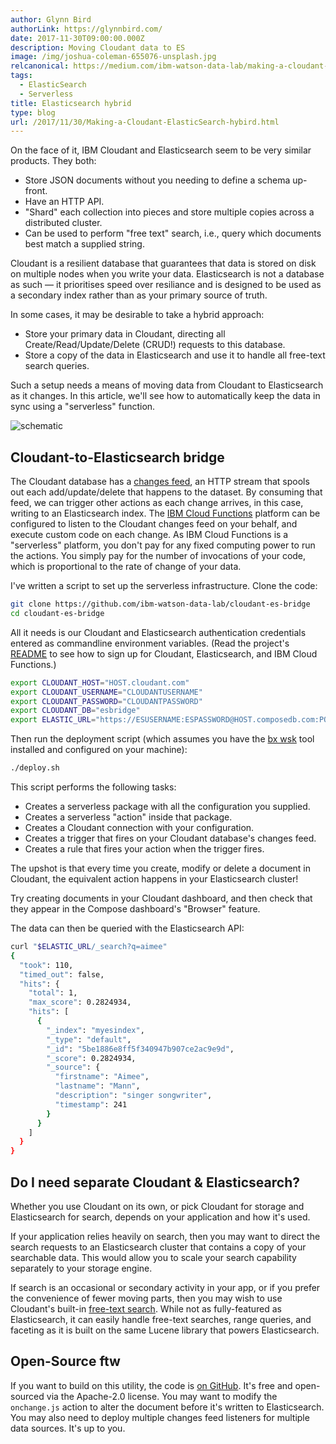 ```yaml
---
author: Glynn Bird
authorLink: https://glynnbird.com/
date: 2017-11-30T09:00:00.000Z
description: Moving Cloudant data to ES
image: /img/joshua-coleman-655076-unsplash.jpg
relcanonical: https://medium.com/ibm-watson-data-lab/making-a-cloudant-elasticsearch-hybrid-6bf9610f4456
tags:
  - ElasticSearch
  - Serverless
title: Elasticsearch hybrid
type: blog
url: /2017/11/30/Making-a-Cloudant-ElasticSearch-hybird.html
---
```



On the face of it, IBM Cloudant and Elasticsearch seem to be very similar products. They both:

- Store JSON documents without you needing to define a schema up-front.
- Have an HTTP API.
- "Shard" each collection into pieces and store multiple copies across a distributed cluster.
- Can be used to perform "free text" search, i.e., query which documents best match a supplied string.

Cloudant is a resilient database that guarantees that data is stored on disk on multiple nodes when you write your data. Elasticsearch is not a database as such &mdash; it prioritises speed over resiliance and is designed to be used as a secondary index rather than as your primary source of truth. 

In some cases, it may be desirable to take a hybrid approach:

- Store your primary data in Cloudant, directing all Create/Read/Update/Delete (CRUD!) requests to this database.
- Store a copy of the data in Elasticsearch and use it to handle all free-text search queries.

Such a setup needs a means of moving data from Cloudant to Elasticsearch as it changes. In this article, we'll see how to automatically keep the data in sync using a "serverless" function.

![schematic](/img/cloudant-es-bridge.png)

## Cloudant-to-Elasticsearch bridge

The Cloudant database has a [changes feed](https://console.bluemix.net/docs/services/Cloudant/api/database.html#get-changes), an HTTP stream that spools out each add/update/delete that happens to the dataset. By consuming that feed, we can trigger other actions as each change arrives, in this case, writing to an Elasticsearch index. The [IBM Cloud Functions](https://console.bluemix.net/openwhisk/) platform can be configured to listen to the Cloudant changes feed on your behalf, and execute custom code on each change. As IBM Cloud Functions is a "serverless" platform, you don't pay for any fixed computing power to run the actions. You simply pay for the number of invocations of your code, which is proportional to the rate of change of your data.

I've written a script to set up the serverless infrastructure. Clone the code:

```sh
git clone https://github.com/ibm-watson-data-lab/cloudant-es-bridge
cd cloudant-es-bridge
```

All it needs is our Cloudant and Elasticsearch authentication credentials entered as commandline environment variables. (Read the project's [README](https://github.com/ibm-watson-data-lab/cloudant-es-bridge) to see how to sign up for Cloudant, Elasticsearch, and IBM Cloud Functions.)

```sh
export CLOUDANT_HOST="HOST.cloudant.com"
export CLOUDANT_USERNAME="CLOUDANTUSERNAME"
export CLOUDANT_PASSWORD="CLOUDANTPASSWORD"
export CLOUDANT_DB="esbridge"
export ELASTIC_URL="https://ESUSERNAME:ESPASSWORD@HOST.composedb.com:PORT/INDEX/TYPE"
```

Then run the deployment script (which assumes you have the [bx wsk](https://console.bluemix.net/openwhisk/learn/cli) tool installed and configured on your machine):

```sh
./deploy.sh
```

This script performs the following tasks:

- Creates a serverless package with all the configuration you supplied.
- Creates a serverless "action" inside that package.
- Creates a Cloudant connection with your configuration.
- Creates a trigger that fires on your Cloudant database's changes feed.
- Creates a rule that fires your action when the trigger fires.

The upshot is that every time you create, modify or delete a document in Cloudant, the equivalent action happens in your Elasticsearch cluster!

Try creating documents in your Cloudant dashboard, and then check that they appear in the Compose dashboard's "Browser" feature.

The data can then be queried with the Elasticsearch API:

```sh
curl "$ELASTIC_URL/_search?q=aimee"
{
  "took": 110,
  "timed_out": false,
  "hits": {
    "total": 1,
    "max_score": 0.2824934,
    "hits": [
      {
        "_index": "myesindex",
        "_type": "default",
        "_id": "5be1886e8ff5f340947b907ce2ac9e9d",
        "_score": 0.2824934,
        "_source": {
          "firstname": "Aimee",
          "lastname": "Mann",
          "description": "singer songwriter",
          "timestamp": 241
        }
      }
    ]
  }
}
```

## Do I need separate Cloudant & Elasticsearch?

Whether you use Cloudant on its own, or pick Cloudant for storage and Elasticsearch for search, depends on your application and how it's used. 

If your application relies heavily on search, then you may want to direct the search requests to an Elasticsearch cluster that contains a copy of your searchable data. This would allow you to scale your search capability separately to your storage engine.

If search is an occasional or secondary activity in your app, or if you prefer the convenience of fewer moving parts, then you may wish to use Cloudant's built-in [free-text search](https://console.bluemix.net/docs/services/Cloudant/api/search.html#search). While not as fully-featured as Elasticsearch, it can easily handle free-text searches, range queries, and faceting as it is built on the same Lucene library that powers Elasticsearch.

## Open-Source ftw

If you want to build on this utility, the code is [on GitHub](https://github.com/ibm-watson-data-lab/cloudant-es-bridge). It's free and open-sourced via the Apache-2.0 license. You may want to modify the `onchange.js` action to alter the document before it's written to Elasticsearch. You may also need to deploy multiple changes feed listeners for multiple data sources. It's up to you.

    
